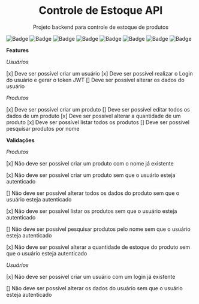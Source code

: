 <h1 align="center">Controle de Estoque API</h1>

<p align="center">Projeto backend para controle de estoque de produtos</p>

![Badge](https://img.shields.io/badge/Version-1.0.0-%237159c1?style=for-the-badge&logo=ghost)
![Badge](https://img.shields.io/badge/Typescript-^4.9.5-%237159c1?style=for-the-badge&logo=ghost)
![Badge](https://img.shields.io/badge/Prisma-4.10.1-%237159c1?style=for-the-badge&logo=ghost)
![Badge](https://img.shields.io/badge/Prisma_Client-^4.10.1-%237159c1?style=for-the-badge&logo=ghost)
![Badge](https://img.shields.io/badge/Express-^4.18.2-%237159c1?style=for-the-badge&logo=ghost)
![Badge](https://img.shields.io/badge/JWT-^9.0.0-%237159c1?style=for-the-badge&logo=ghost)
![Badge](https://img.shields.io/badge/License-ISC-%237159c1?style=for-the-badge&logo=ghost)
![Badge](https://img.shields.io/badge/Status-In_progress-%237159c1?style=for-the-badge&logo=ghost)

**Features**

*Usuários*

[x] Deve ser possível criar um usuário
[x] Deve ser possível realizar o Login do usuário e gerar o token JWT
[] Deve ser possível alterar os dados do usuário

*Produtos*

[x] Deve ser possível criar um produto
[] Deve ser possível editar todos os dados de um produto
[x] Deve ser possível alterar a quantidade de um produto
[x] Deve ser possível listar todos os produtos
[] Deve ser possível pesquisar produtos por nome


**Validações**

*Produtos*

[x] Não deve ser possível criar um produto com o nome já existente

[x] Não deve ser possível criar um produto sem que o usuário esteja autenticado

[] Não deve ser possível alterar todos os dados do produto sem que o usuário esteja autenticado

[x] Não deve ser possível listar os produtos sem que o usuário esteja autenticado

[] Não deve ser possível pesquisar produtos pelo nome sem que o usuário esteja autenticado

[x] Não deve ser possível alterar a quantidade de estoque do produto sem que o usuário esteja autenticado

*Usuários*

[x] Não deve ser possível criar um usuário com um login já existente

[] Não deve ser possível alterar os dados do usuário sem que o usuário esteja autenticado
